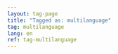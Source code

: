 ```yaml
---
layout: tag-page
title: "Tagged as: multilanguage"  
tag: multilanguage
lang: en
ref: tag-multilanguage
---
```

